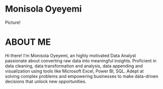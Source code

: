 # Monisola Oyeyemi

Picture!

# ABOUT ME

Hi there! I'm Monisola Oyeyemi, an highly motivated Data Analyst passionate about converting raw data into meaningful insights. Proficient in data cleaning, data transformation and analysis, data appending and visualization using tools like Microsoft Excel, Power BI, SQL. Adept at solving complex problems and empowering businesses to make data-driven decisions that unlock new opportunities.
